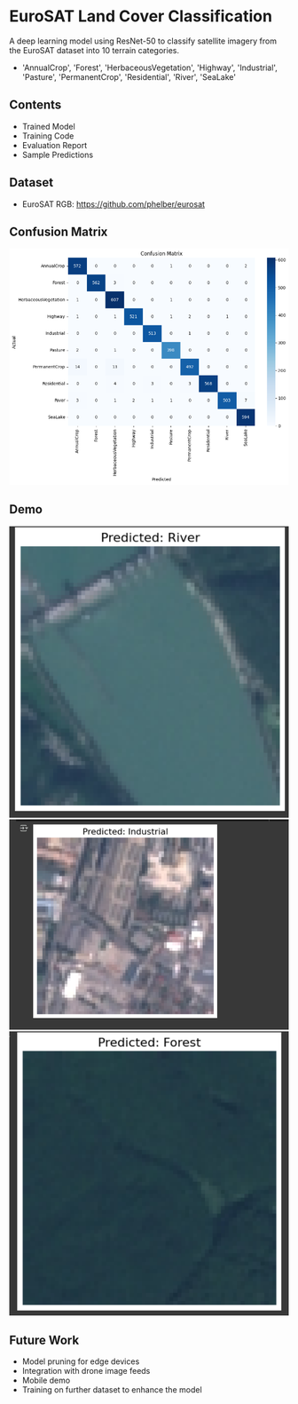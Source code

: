 # EuroSAT Land Cover Classification

A deep learning model using ResNet-50 to classify satellite imagery from the EuroSAT dataset into 10 terrain categories.
 -  'AnnualCrop', 'Forest', 'HerbaceousVegetation', 'Highway', 'Industrial',
    'Pasture', 'PermanentCrop', 'Residential', 'River', 'SeaLake'

## Contents
- Trained Model
- Training Code
- Evaluation Report
- Sample Predictions

## Dataset
- EuroSAT RGB: https://github.com/phelber/eurosat

## Confusion Matrix
![screenshot](evaluation/download.png)

## Demo
![screenshot](assets/screenshots/image.png)
![screenshot](assets/screenshots/image1.png)
![screenshot](assets/screenshots/image2.png)

## Future Work
- Model pruning for edge devices
- Integration with drone image feeds
- Mobile demo
- Training on further dataset to enhance the model
